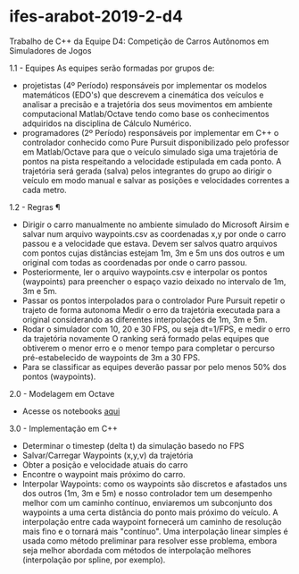 # ifes-arabot-2019-2-d4
Trabalho de C++ da Equipe D4: Competição de Carros Autônomos em Simuladores de Jogos

1.1 - Equipes
As equipes serão formadas por grupos de:
- projetistas (4º Período) responsáveis por implementar os modelos matemáticos (EDO's) que descrevem a cinemática dos veículos e analisar a precisão e a trajetória dos seus movimentos em ambiente computacional Matlab/Octave tendo como base os conhecimentos adquiridos na disciplina de Cálculo Numérico.
- programadores (2º Período) responsáveis por implementar em C++ o controlador conhecido como Pure Pursuit disponibilizado pelo professor em Matlab/Octave para que o veículo simulado siga uma trajetória de pontos na pista respeitando a velocidade estipulada em cada ponto. A trajetória será gerada (salva) pelos integrantes do grupo ao dirigir o veículo em modo manual e salvar as posições e velocidades correntes a cada metro.

1.2 - Regras ¶
- Dirigir o carro manualmente no ambiente simulado do Microsoft Airsim e salvar num arquivo waypoints.csv as coordenadas x,y por onde o carro passou e a velocidade que estava. Devem ser salvos quatro arquivos com pontos cujas distâncias estejam 1m, 3m e 5m uns dos outros e um original com todas as coordenadas por onde o carro passou.
- Posteriormente, ler o arquivo waypoints.csv e interpolar os pontos (waypoints) para preencher o espaço vazio deixado no intervalo de 1m, 3m e 5m.
- Passar os pontos interpolados para o controlador Pure Pursuit repetir o trajeto de forma autonoma Medir o erro da trajetória executada para a original considerando as diferentes interpolações de 1m, 3m e 5m.
- Rodar o simulador com 10, 20 e 30 FPS, ou seja dt=1/FPS, e medir o erro da trajetória novamente O ranking será formado pelas equipes que obtiverem o menor erro e o menor tempo para completar o percurso pré-estabelecido de waypoints de 3m a 30 FPS.
- Para se classificar as equipes deverão passar por pelo menos 50% dos pontos (waypoints).

2.0 - Modelagem em Octave

- Acesse os notebooks [aqui](https://mybinder.org/v2/gh/aforechi/ifes-num-2018-2/master?filepath=13-simulando-carros-com-edos.ipynb)

3.0 - Implementação em C++

- Determinar o timestep (delta t) da simulação basedo no FPS
- Salvar/Carregar Waypoints (x,y,v) da trajetória
- Obter a posição e velocidade atuais do carro
- Encontre o waypoint mais próximo do carro.
- Interpolar Waypoints: como os waypoints são discretos e afastados uns dos outros (1m, 3m e 5m) e nosso controlador tem um desempenho melhor com um caminho contínuo, enviaremos um subconjunto dos waypoints a uma certa distância do ponto mais próximo do veículo. A interpolação entre cada waypoint fornecerá um caminho de resolução mais fino e o tornará mais "contínuo". Uma interpolação linear simples é usada como método preliminar para resolver esse problema, embora seja melhor abordada com métodos de interpolação melhores (interpolação por spline, por exemplo).
